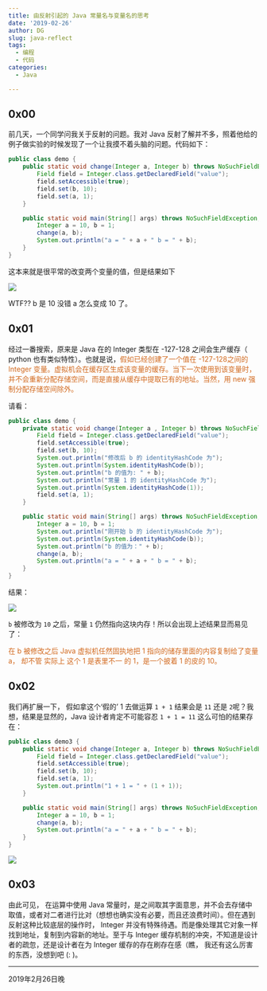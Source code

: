 ```yaml
---
title: 由反射引起的 Java 常量名与变量名的思考
date: '2019-02-26'
author: DG
slug: java-reflect
tags: 
  - 编程
  - 代码
categories: 
  - Java

---
```


## 0x00

前几天，一个同学问我关于反射的问题。我对 Java 反射了解并不多，照着他给的例子做实验的时候发现了一个让我摸不着头脑的问题。代码如下：

```java
public class demo {
    public static void change(Integer a, Integer b) throws NoSuchFieldException, IllegalAccessException {
        Field field = Integer.class.getDeclaredField("value");
        field.setAccessible(true);
        field.set(b, 10);
        field.set(a, 1);
    }

    public static void main(String[] args) throws NoSuchFieldException, IllegalAccessException {
        Integer a = 10, b = 1;
        change(a, b);
        System.out.println("a = " + a + " b = " + b);
    }
}
```

这本来就是很平常的改变两个变量的值，但是结果如下

![](http://ww1.sinaimg.cn/large/0067x4Magy1g0k6wshlxbj30gb02p3yj.jpg)

WTF?? b 是 10 没错 a 怎么变成 10 了。

## 0x01

经过一番搜索，原来是 Java 在的 Integer 类型在 -127-128 之间会生产缓存（ python 也有类似特性）。也就是说，<font color=chocolate>假如已经创建了一个值在 -127-128之间的 Integer 变量。虚拟机会在缓存区生成该变量的缓存。当下一次使用到该变量时，并不会重新分配存储空间，而是直接从缓存中提取已有的地址。当然，用 new 强制分配存储空间除外。</font>

请看：

```java
public class demo {
    private static void change(Integer a , Integer b) throws NoSuchFieldException, IllegalAccessException {
        Field field = Integer.class.getDeclaredField("value");
        field.setAccessible(true);
        field.set(b, 10);
        System.out.println("修改后 b 的 identityHashCode 为");
        System.out.println(System.identityHashCode(b));
        System.out.println("b 的值为: " + b);
        System.out.println("常量 1 的 identityHashCode 为");
        System.out.println(System.identityHashCode(1));
        field.set(a, 1);
    }

    public static void main(String[] args) throws NoSuchFieldException, IllegalAccessException {
        Integer a = 10, b = 1;
        System.out.println("刚开始 b 的 identityHashCode 为");
        System.out.println(System.identityHashCode(b));
        System.out.println("b 的值为：" + b);
        change(a, b);
        System.out.println("a = " + a + " b = " + b);
    }
}

```

结果：

![](http://ww1.sinaimg.cn/large/0067x4Magy1g0k7lbymw6j30ip09ymxv.jpg)

`b` 被修改为 `10` 之后，常量 `1` 仍然指向这块内存！所以会出现上述结果显而易见了：

<font color=chocolate>在 b 被修改之后 Java 虚拟机任然固执地把 1 指向的储存里面的内容复制给了变量 a， 却不管 实际上 这个 1 是表里不一 的 1，是一个披着 1 的皮的 10。</font>

## 0x02

我们再扩展一下， 假如拿这个‘假的’ 1 去做运算 `1 + 1` 结果会是 `11` 还是 `2`呢？我想，结果是显然的，Java 设计者肯定不可能容忍 `1 + 1 = 11` 这么可怕的结果存在：

```java
public class demo3 {
    public static void change(Integer a, Integer b) throws NoSuchFieldException, IllegalAccessException {
        Field field = Integer.class.getDeclaredField("value");
        field.setAccessible(true);
        field.set(b, 10);
        field.set(a, 1);
        System.out.println("1 + 1 = " + (1 + 1));
    }

    public static void main(String[] args) throws NoSuchFieldException, IllegalAccessException {
        Integer a = 10, b = 1;
        change(a, b);
        System.out.println("a = " + a + " b = " + b);
    }
}

```

![](http://ww1.sinaimg.cn/large/0067x4Magy1g0k82d8y6pj30ff02z0sr.jpg)

## 0x03

由此可见， 在运算中使用 Java 常量时，是之间取其字面意思，并不会去存储中取值，或者对二者进行比对（想想也确实没有必要，而且还浪费时间）。但在遇到反射这种比较底层的操作时， Integer 并没有特殊待遇。而是像处理其它对象一样找到地址，复制到内容新的地址。至于与 Integer 缓存机制的冲突，不知道是设计者的疏忽，还是设计者在为 Integer 缓存的存在刷存在感（瞧， 我还有这么厉害的东西，没想到吧 (: )。



----------------------------

2019年2月26日晚

